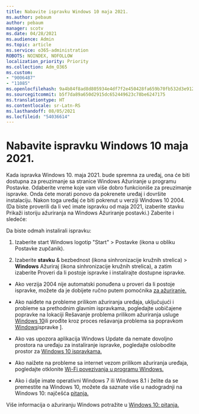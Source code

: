 ```yaml
---
title: Nabavite ispravku Windows 10 maja 2021.
ms.author: pebaum
author: pebaum
manager: scotv
ms.date: 04/28/2021
ms.audience: Admin
ms.topic: article
ms.service: o365-administration
ROBOTS: NOINDEX, NOFOLLOW
localization_priority: Priority
ms.collection: Adm_O365
ms.custom:
- "9006487"
- "11085"
ms.openlocfilehash: 9a4b84f8ad8d805934e4df7f2e450428fa659b70fb532d3e912c5fd9e422f66e
ms.sourcegitcommit: b5f7da89a650d2915dc652449623c78be6247175
ms.translationtype: HT
ms.contentlocale: sr-Latn-RS
ms.lasthandoff: 08/05/2021
ms.locfileid: "54036614"
---
```

# <a name="get-the-windows-10-may-2021-update"></a>Nabavite ispravku Windows 10 maja 2021.

Kada ispravka Windows 10. maja 2021. bude spremna za uređaj, ona će biti dostupna za preuzimanje sa stranice Windows Ažuriranje u programu Postavke. Odaberite vreme koje vam više dobro funkcioniše za preuzimanje ispravke. Onda ćete morati ponovo da pokrenete uređaj i dovršite instalaciju. Nakon toga uređaj će biti pokrenut u verziji Windows 10 2004. (Da biste proverili da li već imate ispravku  od maja 2021, izaberite stavku Prikaži istoriju ažuriranja na Windows Ažuriranje postavki.) Zaberite i sledeće:  

Da biste odmah instalirali ispravku:

1. Izaberite start Windows logotip "Start" > Postavke (ikona u obliku Postavke zupčanik).

1. Izaberite **stavku** & bezbednost (ikona sinhronizacije kružnih strelica) > **Windows** Ažuriraj (ikona  sinhronizacije kružnih strelica), a zatim izaberite Proveri da li postoje ispravke i instalirajte dostupne ispravke. 

- Ako verzija 2004 nije automatski ponuđena u proveri da li postoje ispravke, možete da je dobijete ručno putem pomoćnika [za ažuriranje.](https://www.microsoft.com/software-download/windows10)

- Ako naiđete na probleme prilikom ažuriranja uređaja, uključujući i probleme sa prethodnim glavnim ispravkama, pogledajte uobičajene popravke na lokaciji Rešavanje problema prilikom ažuriranja usluge [Windows 10](https://support.microsoft.com/windows/troubleshoot-problems-updating-windows-10-188c2b0f-10a7-d72f-65b8-32d177eb136c)ili prođite kroz proces rešavanja problema sa popravkom [Windows](https://support.microsoft.com/sbs/windows/fix-windows-update-errors-18b693b5-7818-5825-8a7e-2a4a37d6d787)ispravke ].

- Ako vas upozora aplikacija Windows Update da nemate dovoljno prostora na uređaju za instaliranje ispravke, pogledajte oslobodite prostor za [Windows 10 ispravkama.](https://support.microsoft.com/help/4013876)

- Ako naižete na probleme sa internet vezom prilikom ažuriranja uređaja, pogledajte otklonite [Wi-Fi povezivanja u programu Windows.](https://support.microsoft.com/windows/fix-wi-fi-connection-issues-in-windows-9424a1f7-6a3b-65a6-4d78-7f07eee84d2c)

- Ako i dalje imate operativni Windows 7 ili Windows 8.1 i želite da se premestite na Windows 10, možete da saznate više u nadogradnji na Windows 10: najčešća [pitanja.](https://support.microsoft.com/windows/upgrade-to-windows-10-faq-cce52341-7943-594e-72ce-e1cf00382445)

Više informacija o ažuriranju Windows potražite u [Windows 10: pitanja.](https://support.microsoft.com/windows/windows-update-faq-8a903416-6f45-0718-f5c7-375e92dddeb2)


